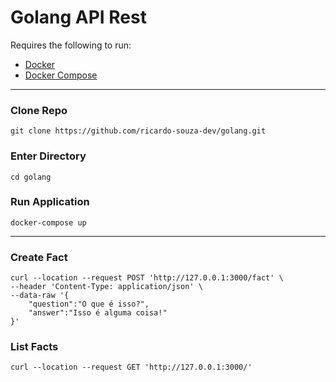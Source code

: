 # Golang API Rest

Requires the following to run:

  * [Docker][docker]
  * [Docker Compose][Docker Compose]


[docker]: https://docs.docker.com/get-docker/
[Docker Compose]: https://www.digitalocean.com/community/tutorials/how-to-install-and-use-docker-compose-on-ubuntu-20-04

------------

### Clone Repo

```
git clone https://github.com/ricardo-souza-dev/golang.git
```

### Enter Directory

```
cd golang
```

### Run Application

```
docker-compose up
```

------------

### Create Fact

```
curl --location --request POST 'http://127.0.0.1:3000/fact' \
--header 'Content-Type: application/json' \
--data-raw '{
    "question":"O que é isso?",
    "answer":"Isso é alguma coisa!"
}'
```

### List Facts

```
curl --location --request GET 'http://127.0.0.1:3000/'
```
